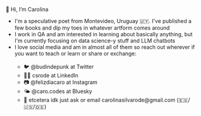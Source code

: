 👋 Hi, I’m Carolina
- I'm  a speculative poet from Montevideo, Uruguay 🇺🇾. I've published a few books and dip my toes in whatever artform comes around
- I work in QA and am interested in learning about basically anything, but I'm currently focusing on data science-y stuff and LLM chatbots
- I love social media and am in almost all of them so reach out wherever if you want to teach or learn or share or exchange: </br>
  <ul></br>
  <li>🐦 @budindepunk at Twitter</li>
  <li>👩‍💼 csrode at LinkedIn</li>
  <li>📷 @felizdiacaro at Instagram</li>
  <li>🌤️ @caro.codes at Bluesky</li>
  <li>🌿 etcetera idk just ask or email carolinasilvarode@gmail.com (🇪🇸/🇺🇸/🇩🇪) </li>
  </ul>
  
<!---
budindepunk/budindepunk is a ✨ special ✨ repository because its `README.md` (this file) appears on your GitHub profile.
You can click the Preview link to take a look at your changes.
--->
